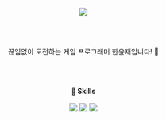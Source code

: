 

<p align = "center">
  <img src="https://capsule-render.vercel.app/api?type=rounded&color=gradient&customColorList=0,2,2,5,30&text=Hi%20There&fontSize=50&animation=fadeIn&fontColor=303030">
</p>

<br><br>

<p align = "center">
  끊임없이 도전하는 게임 프로그래머 한윤재입니다! 👋
</p>

<br><br>

<p align = "center"  display = "inline-block">
  <Strong> 🌱 Skills </Strong> <br><br>
  <img src = "https://img.shields.io/badge/C%2B%2B-00599C?style=for-the-badge&logo=c%2B%2B&logoColor=white">
  <img src = "https://img.shields.io/badge/Unity-100000?style=for-the-badge&logo=unity&logoColor=white">
  <img src = "https://img.shields.io/badge/unrealengine-%23313131.svg?style=for-the-badge&logo=unrealengine&logoColor=white">

</p>


<!--
![Anurag's GitHub stats](https://github-readme-stats.vercel.app/api?username=yoon-H&show_icons=true&theme=blue-green)
![Top Langs](https://github-readme-stats.vercel.app/api/top-langs/?username=yoon-H&layout=compact&theme=blue-green)
-->

<!--
**yoon-H/yoon-H** is a ✨ _special_ ✨ repository because its `README.md` (this file) appears on your GitHub profile.

Here are some ideas to get you started:

- 🔭 I’m currently working on ...
- 🌱 I’m currently learning ...
- 👯 I’m looking to collaborate on ...
- 🤔 I’m looking for help with ...
- 💬 Ask me about ...
- 📫 How to reach me: ...
- 😄 Pronouns: ...
- ⚡ Fun fact: ...
-->
